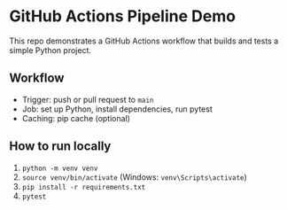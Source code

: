 # GitHub Actions Pipeline Demo

This repo demonstrates a GitHub Actions workflow that builds and tests a simple Python project.

## Workflow
- Trigger: push or pull request to `main`
- Job: set up Python, install dependencies, run pytest
- Caching: pip cache (optional)

## How to run locally
1. `python -m venv venv`
2. `source venv/bin/activate` (Windows: `venv\Scripts\activate`)
3. `pip install -r requirements.txt`
4. `pytest`
